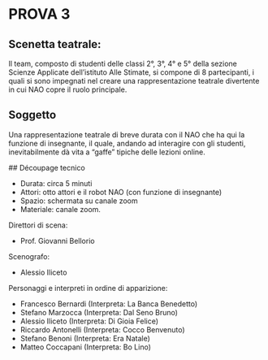 # PROVA 3

## Scenetta teatrale: 

Il team, composto di studenti delle classi 2°, 3°, 4° e 5° della sezione Scienze Applicate dell’istituto Alle Stimate,
si compone di 8 partecipanti, i quali si sono impegnati nel creare una rappresentazione teatrale divertente in cui NAO copre il ruolo principale.

## Soggetto 

Una rappresentazione teatrale di breve durata con il NAO che ha qui la funzione di insegnante,
il quale, andando ad interagire con gli studenti, inevitabilmente dà vita a “gaffe” tipiche delle lezioni online.



## Découpage tecnico 

* Durata: circa 5 minuti 
* Attori: otto attori e il robot NAO (con funzione di insegnante) 
* Spazio: schermata su canale zoom 
* Materiale: canale zoom.  


Direttori di scena: 

* Prof. Giovanni Bellorio  


Scenografo: 

* Alessio Iliceto 


Personaggi e interpreti in ordine di apparizione: 

* Francesco Bernardi (Interpreta: La Banca Benedetto) 
* Stefano Marzocca (Interpreta: Dal Seno Bruno) 
* Alessio Iliceto (Interpreta: Di Gioia Felice) 
* Riccardo Antonelli (Interpreta: Cocco Benvenuto) 
* Stefano Benoni (Interpreta: Era Natale)  
* Matteo Coccapani (Interpreta: Bo Lino) 